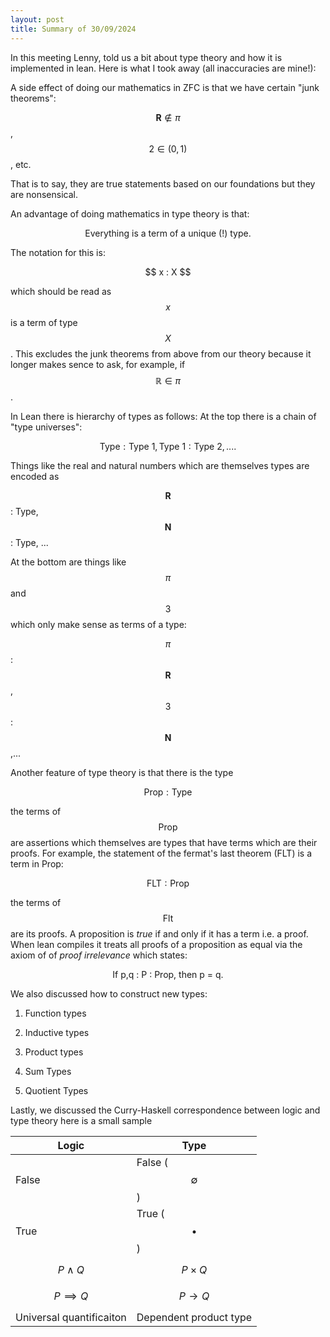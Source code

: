```yaml
---
layout: post
title: Summary of 30/09/2024
---
```



In this meeting Lenny, told us a bit about type theory and how it is implemented in lean. Here is what I took away (all inaccuracies are mine!):

A side effect of doing our mathematics in ZFC is that we have certain "junk theorems":

$$\mathbf{R} \notin \pi $$, $$ 2 \in (0,1)$$, etc. 

That is to say, they are true statements based on our foundations but they are nonsensical. 

An advantage of doing mathematics in type theory is that:

<center> Everything is a term of a unique (!) type. </center>

The notation for this is:

 <center> $$ x : X $$</center>

which should be read as $$x$$ is a term of type $$X$$. This excludes the junk theorems from above from our theory because it longer makes sence to ask, for example, if $$\mathbb{R} \in \pi$$. 


In Lean there is hierarchy of types as follows: At the top there is a chain of "type universes":

$$ \text{Type} : \text{Type 1}, \text{Type 1} : \text{Type 2}, ....$$

Things like the real and natural numbers which are themselves types are encoded as

$$\mathbf{R}$$ : Type, $$\mathbf{N}$$ : Type, ...

At the bottom are things like $$\pi$$ and $$3$$ which only make sense as terms of a type:

$$\pi$$ : $$\mathbf{R}$$, $$3$$ : $$\mathbf{N}$$,...

Another feature of type theory is that there is the type

$$ \text{Prop} : \text{Type} $$

the terms of $$\text{Prop}$$ are assertions which themselves are types that have terms which are their proofs. For example, the statement of the fermat's last theorem (FLT) is a term in Prop:

$$\text{FLT} : \text{Prop}$$

the terms of $$\text{Flt}$$ are its proofs. A proposition is <em> true </em> if and only if it has a term i.e. a proof. When lean compiles it treats all proofs of a proposition as equal via the axiom of of <em> proof irrelevance </em> which states:

<center> If p,q : P : Prop, then p = q. </center>


We also discussed how to construct new types:

1) Function types

2) Inductive types

3) Product types

4) Sum Types

5) Quotient Types

Lastly, we discussed the Curry-Haskell correspondence between logic and type theory here is a small sample

Logic                   |Type                   | 
------------------------|-----------------------|
False                   | False ($$\emptyset$$) | 
True                    | True ($$ {\bullet}$$) |
$$ P \wedge Q$$         | $$ P \times Q $$      |
$$ P \implies Q $$      | $$ P \rightarrow Q$$  |
Universal quantificaiton|Dependent product type |

